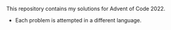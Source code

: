 This repository contains my solutions for Advent of Code 2022.

* Each problem is attempted in a different language. 
